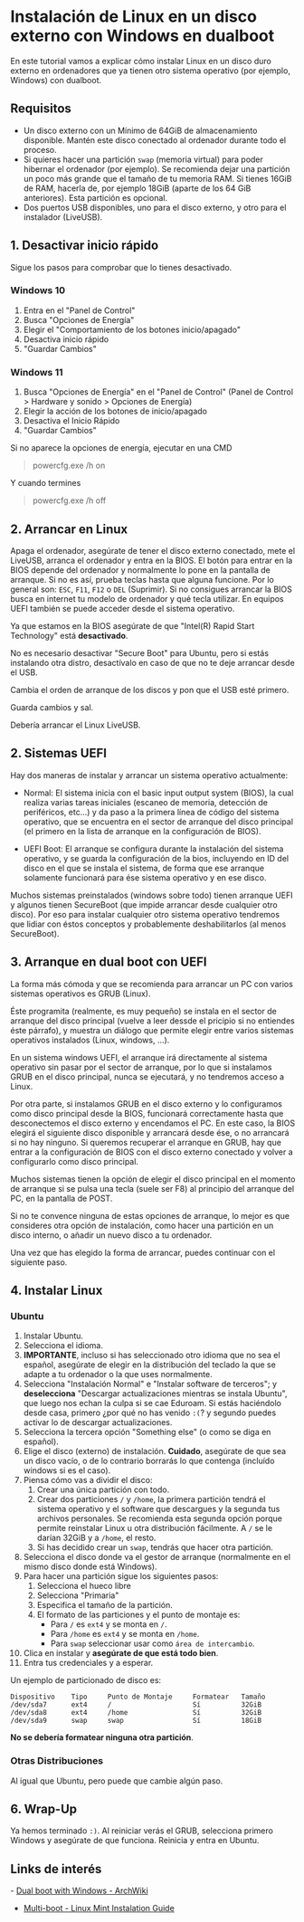 # Instalación de Linux en un disco externo con Windows en dualboot

En este tutorial vamos a explicar cómo instalar Linux en un disco duro externo en ordenadores que ya tienen otro sistema operativo (por ejemplo, Windows) con dualboot.


## Requisitos
 * Un disco externo con un Mínimo de 64GiB de almacenamiento disponible. Mantén este disco conectado al ordenador durante todo el proceso.
 * Si quieres hacer una partición `swap` (memoria virtual) para poder hibernar  el ordenador (por ejemplo). Se recomienda dejar una partición un poco más grande que el tamaño de tu memoria RAM. Si tienes 16GiB de RAM, hacerla de,  por ejemplo 18GiB (aparte de los 64 GiB anteriores). Esta partición es opcional.
 * Dos puertos USB disponibles, uno para el disco externo, y otro para el instalador (LiveUSB).


## 1. Desactivar inicio rápido
Sigue los pasos para comprobar que lo tienes desactivado.

### Windows 10
 1. Entra en el "Panel de Control"
 2. Busca "Opciones de Energía"
 3. Elegir el "Comportamiento de los botones inicio/apagado"
 4. Desactiva inicio rápido
 5. "Guardar Cambios"

### Windows 11
 1. Busca "Opciones de Energía" en el "Panel de Control"
 (Panel de Control > Hardware y sonido > Opciones de Energía)
 2. Elegir la acción de los botones de inicio/apagado
 3. Desactiva el Inicio Rápido
 4. "Guardar Cambios"

Si no aparece la opciones de energía, ejecutar en una CMD

> powercfg.exe /h on

Y cuando termines

> powercfg.exe /h off

## 2. Arrancar en Linux
Apaga el ordenador, asegúrate de tener el disco externo conectado, mete el LiveUSB, arranca el ordenador y entra en la BIOS. El botón para entrar en la BIOS depende del ordenador y normalmente lo pone en la pantalla de arranque. Si no es así, prueba teclas hasta que alguna funcione. Por lo general son: `ESC`, `F11`, `F12` o `DEL` (Suprimir). Si no consigues arrancar la BIOS busca en internet tu modelo de ordenador y qué tecla utilizar. En equipos UEFI también se puede acceder desde el sistema operativo.

Ya que estamos en la BIOS asegúrate de que "Intel(R) Rapid Start Technology" está **desactivado**.

No es necesario desactivar "Secure Boot" para Ubuntu, pero si estás instalando otra distro, desactívalo en caso de que no te deje arrancar desde el USB.

Cambia el orden de arranque de los discos y pon que el USB esté primero.

Guarda cambios y sal.

Debería arrancar el Linux LiveUSB.

## 2. Sistemas UEFI

Hay dos maneras de instalar y arrancar un sistema operativo actualmente:

 * Normal: El sistema inicia con el basic input output system (BIOS), la cual realiza varias tareas iniciales (escaneo de memoria, detección de periféricos, etc...) y da paso a la primera línea de código del sistema operativo, que se encuentra en el sector de arranque del disco principal (el primero en la lista de arranque en la configuración de BIOS).

 * UEFI Boot: El arranque se configura durante la instalación del sistema operativo, y se guarda la configuración de la bios, incluyendo en ID del disco en el que se instala el sistema, de forma que ese arranque solamente funcionará para ése sistema operativo y en ese disco.

Muchos sistemas preinstalados (windows sobre todo) tienen arranque UEFI y algunos tienen SecureBoot (que impide arrancar desde cualquier otro disco). Por eso para instalar cualquier otro sistema operativo tendremos que lidiar con éstos conceptos y probablemente deshabilitarlos (al menos SecureBoot).

## 3. Arranque en dual boot con UEFI

La forma más cómoda y que se recomienda para arrancar un PC con varios sistemas operativos es GRUB (Linux).

Éste programita (realmente, es muy pequeño) se instala en el sector de arranque del disco principal (vuelve a leer dessde el pricipio si no entiendes éste párrafo), y muestra un diálogo que permite elegir entre varios sistemas operativos instalados (Linux, windows, ...).

En un sistema windows UEFI, el arranque irá directamente al sistema operativo sin pasar por el sector de arranque, por lo que si instalamos GRUB en el disco principal, nunca se ejecutará, y no tendremos acceso a Linux.

Por otra parte, si instalamos GRUB en el disco externo y lo configuramos como disco principal desde la BIOS, funcionará correctamente hasta que desconectemos el disco externo y encendamos el PC. En este caso, la BIOS elegirá el siguiente disco disponible y arrancará desde ése, o no arrancará si no hay ninguno. Si queremos recuperar el arranque en GRUB, hay que entrar a la configuración de BIOS con el disco externo conectado y volver a configurarlo como disco principal.

Muchos sistemas tienen la opción de elegir el disco principal en el momento de arranque si se pulsa una tecla (suele ser F8) al principio del arranque del PC, en la pantalla de POST.

Si no te convence ninguna de estas opciones de arranque, lo mejor es que consideres otra opción de instalación, como hacer una partición en un disco interno, o añadir un nuevo disco a tu ordenador.

Una vez que has elegido la forma de arrancar, puedes continuar con el siguiente paso.

## 4. Instalar Linux
### Ubuntu
 1. Instalar Ubuntu.
 2. Selecciona el idioma.
 3. **IMPORTANTE**, incluso si has seleccionado otro idioma que no sea el
 español, asegúrate de elegir en la distribución del teclado la que se adapte
 a tu ordenador o la que uses normalmente.
 4. Selecciona "Instalación Normal" e "Instalar software de terceros"; y
 **deselecciona** "Descargar actualizaciones mientras se instala Ubuntu", que
 luego nos echan la culpa si se cae Eduroam. Si estás haciéndolo desde casa,
 primero ¿por qué no has venido `:(`? y segundo puedes activar lo de descargar
 actualizaciones.
 5. Selecciona la tercera opción "Something else" (o como se diga en español).
 6. Elige el disco (externo) de instalación. **Cuidado**, asegúrate de que sea un disco vacío, o de lo contrario borrarás lo que contenga (incluído windows si es el caso).
 6. Piensa cómo vas a dividir el disco:
    1. Crear una única partición con todo.
    2. Crear dos particiones `/` y `/home`, la primera partición tendrá el
    sistema operativo y el software que descargues y la segunda tus archivos
    personales. Se recomienda esta segunda opción porque permite reinstalar
    Linux u otra distribución fácilmente. A `/` se le darían 32GiB y a `/home`,
    el resto.
    3. Si has decidido crear un `swap`, tendrás que hacer otra partición.
 7. Selecciona el disco donde va el gestor de arranque (normalmente en el mismo
 disco donde está Windows).
 8. Para hacer una partición sigue los siguientes pasos:
    1. Selecciona el hueco libre
    2. Selecciona "Primaria"
    3. Especifica el tamaño de la partición.
    4. El formato de las particiones y el punto de montaje es:
       - Para `/` es `ext4` y se monta en `/`.
       - Para `/home` es `ext4` y se monta en `/home`.
       - Para `swap` seleccionar usar como `área de intercambio`.
 9. Clica en instalar y **asegúrate de que está todo bien**.
 10. Entra tus credenciales y a esperar.

Un ejemplo de particionado de disco es:

```plain
Dispositivo    Tipo     Punto de Montaje     Formatear   Tamaño
/dev/sda7      ext4     /                    Sí          32GiB
/dev/sda8      ext4     /home                Sí          32GiB
/dev/sda9      swap     swap                 Sí          18GiB
```

**No se debería formatear ninguna otra partición**.

### Otras Distribuciones
Al igual que Ubuntu, pero puede que cambie algún paso.

## 6. Wrap-Up
Ya hemos terminado `:)`. Al reiniciar verás el GRUB, selecciona primero Windows
y asegúrate de que funciona. Reinicia y entra en Ubuntu.

## Links de interés
- [Dual boot with Windows - ArchWiki](https://wiki.archlinux.org/title/Dual_boot_with_Windows)
- [Multi-boot - Linux Mint Instalation Guide](https://linuxmint-installation-guide.readthedocs.io/en/latest/multiboot.html)
